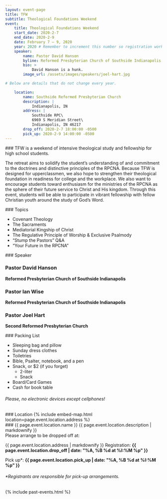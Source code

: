 ```yaml
---
layout: event-page
title: TFW
subtitle: Theological Foundations Weekend
event:
    title: Theological Foundations Weekend
    start_date: 2020-2-7
    end_date: 2020-2-9
    date: February 7 – 9, 2020
    year: 2020 # Remember to increment this number so registration works.
    speaker:
        name: Pastor David Hanson
        byline: Reformed Presbyterian Church of Southside Indianapolis
        bio: >
            David Hanson is a hunk.
        image_url: /assets/images/speakers/joel-hart.jpg

# Below are details that do not change every year.

    location: 
        name: Southside Reformed Presbyterian Church
        description: |
            Indianapolis, IN
        address: |
            Southside RPC\
            6969 S Meridian Street\
            Indianapolis, IN 46217
        drop_off: 2020-2-7 18:00:00 -0500
        pick_up: 2020-2-9 14:00:00 -0500
---
```

<section class="description pewter-blue" markdown="1">
### TFW is a weekend of intensive theological study and fellowship for high school students.

The retreat aims to solidify the student’s understanding of and commitment to the doctrines and distinctive principles of the RPCNA. Because TFW is designed for upperclassmen, we also hope to strengthen their theological foundation in readiness for college and the workplace. We also want to encourage students toward enthusiasm for the ministries of the RPCNA as the sphere of their future service to Christ and His kingdom. Through this event, students will be able to participate in vibrant fellowship with fellow Christian youth around the study of God’s Word.
</section>

<section class="topics jonquil" markdown="1">
### Topics

- Covenant Theology
- The Sacraments
- Mediatorial Kingship of Christ
- The Regulative Principle of Worship & Exclusive Psalmody
- “Stump the Pastors” Q&A
- “Your Future in the RPCNA”

</section>

<section class="speaker cultured" markdown="1">
### Speaker


### Pastor David Hanson
**Reformed Presbyterian Church of Southside Indianapolis**

### Pastor Ian Wise
**Reformed Presbyterian Church of Southside Indianapolis**

### Pastor Joel Hart
**Second Reformed Presbyterian Church**

</section>

<section class="packing_list dark-orange" markdown="1">
### Packing List

- Sleeping bag and pillow
- Sunday dress clothes
- Toiletries
- Bible, Psalter, notebook, and a pen
- Snack, or $2 (if you forget)
    - 2-liter
    - Snack
- Board/Card Games
- Cash for book table

###### Please, no electronic devices except cellphones!
</section>

<section class="location cultured" markdown="1">
### Location
{% include embed-map.html location=page.event.location.address %}

<div class="container" markdown="0">
<div class="row">
<div class="col-6" markdown="1">
### {{ page.event.location.name }}
{{ page.event.location.description | markdownify }}
</div>
<div class="col-6" markdown="1">
Please arrange to be dropped off at:

{{ page.event.location.address | markdownify }}
Registration: **{{ page.event.location.drop_off | date: "%A, %B %d at %I:%M %p" }}**

Pick up\*: **{{ page.event.location.pick_up | date: "%A, %B %d at %I:%M %p" }}**
###### \*Registrants are responsible for pick-up arrangements.
</div>
</div>
</div>
</section>

{% include past-events.html %}